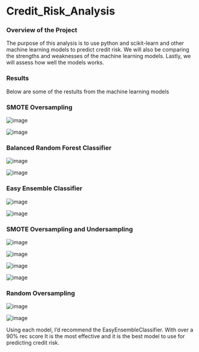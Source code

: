 # Credit_Risk_Analysis

### Overview of the Project 
The purpose of this analysis is to use python and scikit-learn and other machine learning models to predict credit risk. We will also be comparing the strengths and weaknesses of the machine learning models. Lastly, we will assess how well the models works.


### Results 
Below are some of the restults from the machine learning models


### SMOTE Oversampling

![image](https://user-images.githubusercontent.com/93060074/159373004-dd2ab1c8-814e-41bf-a53a-8daecd4c27bb.png)

![image](https://user-images.githubusercontent.com/93060074/159373074-cc8a2ef5-39e9-4117-8b77-05a0fcce5e21.png)


### Balanced Random Forest Classifier

![image](https://user-images.githubusercontent.com/93060074/159373844-75259729-8786-43f0-9977-ac6466bed113.png)

![image](https://user-images.githubusercontent.com/93060074/159373871-8a4c2f94-cba7-4c42-8eba-feefee3257bd.png)

### Easy Ensemble Classifier

![image](https://user-images.githubusercontent.com/93060074/159377500-f5740af5-af61-4755-8377-0732dce08d4b.png)

![image](https://user-images.githubusercontent.com/93060074/159377523-6ed02b4e-2f96-40e9-b51e-3328e9c30a4a.png)


### SMOTE Oversampling and Undersampling

![image](https://user-images.githubusercontent.com/93060074/159375684-e43130d0-91db-47d3-b822-e41399f8db78.png)

![image](https://user-images.githubusercontent.com/93060074/159375715-e66abdbc-108c-4dad-8ceb-99de87c97183.png)

![image](https://user-images.githubusercontent.com/93060074/159376740-daac5e80-7bcd-4c34-b0da-b56faca35158.png)

![image](https://user-images.githubusercontent.com/93060074/159376763-3c8574b9-9850-49fd-8867-741bd364a960.png)

### Random Oversampling
![image](https://user-images.githubusercontent.com/93060074/159377702-6018ebd6-70fe-4a38-82b9-45897a0a1c4b.png)

![image](https://user-images.githubusercontent.com/93060074/159377719-79a75212-46d2-47ed-a5b1-720ddbfd5214.png)




Using each model, I’d recommend the EasyEnsembleClassifier. With over a 90% rec score It is the most effective and it is the best model to use for predicting credit risk.
